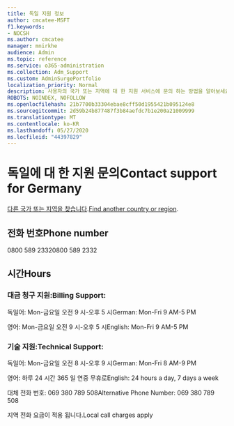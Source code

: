 ```yaml
---
title: 독일 지원 정보
author: cmcatee-MSFT
f1.keywords:
- NOCSH
ms.author: cmcatee
manager: mnirkhe
audience: Admin
ms.topic: reference
ms.service: o365-administration
ms.collection: Adm_Support
ms.custom: AdminSurgePortfolio
localization_priority: Normal
description: 사용자의 국가 또는 지역에 대 한 지원 서비스에 문의 하는 방법을 알아보세요.
ROBOTS: NOINDEX, NOFOLLOW
ms.openlocfilehash: 21b7700b33304ebae8cff50d1955421b095124e8
ms.sourcegitcommit: 2d59b24b877487f3b84aefdc7b1e200a21009999
ms.translationtype: MT
ms.contentlocale: ko-KR
ms.lasthandoff: 05/27/2020
ms.locfileid: "44397829"
---
```

# <a name="contact-support-for-germany"></a><span data-ttu-id="eccff-103">독일에 대 한 지원 문의</span><span class="sxs-lookup"><span data-stu-id="eccff-103">Contact support for Germany</span></span>

<span data-ttu-id="eccff-104">[다른 국가 또는 지역을 찾습니다](../contact-support-for-business-products.md).</span><span class="sxs-lookup"><span data-stu-id="eccff-104">[Find another country or region](../contact-support-for-business-products.md).</span></span>

## <a name="phone-number"></a><span data-ttu-id="eccff-105">전화 번호</span><span class="sxs-lookup"><span data-stu-id="eccff-105">Phone number</span></span>
<span data-ttu-id="eccff-106">0800 589 2332</span><span class="sxs-lookup"><span data-stu-id="eccff-106">0800 589 2332</span></span>

## <a name="hours"></a><span data-ttu-id="eccff-107">시간</span><span class="sxs-lookup"><span data-stu-id="eccff-107">Hours</span></span>
### <a name="billing-support"></a><span data-ttu-id="eccff-108">대금 청구 지원:</span><span class="sxs-lookup"><span data-stu-id="eccff-108">Billing Support:</span></span>

<span data-ttu-id="eccff-109">독일어: Mon-금요일 오전 9 시-오후 5 시</span><span class="sxs-lookup"><span data-stu-id="eccff-109">German: Mon-Fri 9 AM-5 PM</span></span>

<span data-ttu-id="eccff-110">영어: Mon-금요일 오전 9 시-오후 5 시</span><span class="sxs-lookup"><span data-stu-id="eccff-110">English: Mon-Fri 9 AM-5 PM</span></span>

### <a name="technical-support"></a><span data-ttu-id="eccff-111">기술 지원:</span><span class="sxs-lookup"><span data-stu-id="eccff-111">Technical Support:</span></span>

<span data-ttu-id="eccff-112">독일어: Mon-금요일 오전 8 시-오후 9 시</span><span class="sxs-lookup"><span data-stu-id="eccff-112">German: Mon-Fri 8 AM-9 PM</span></span>

<span data-ttu-id="eccff-113">영어: 하루 24 시간 365 일 연중 무휴로</span><span class="sxs-lookup"><span data-stu-id="eccff-113">English: 24 hours a day, 7 days a week</span></span>

<span data-ttu-id="eccff-114">대체 전화 번호: 069 380 789 508</span><span class="sxs-lookup"><span data-stu-id="eccff-114">Alternative Phone Number: 069 380 789 508</span></span>

<span data-ttu-id="eccff-115">지역 전화 요금이 적용 됩니다.</span><span class="sxs-lookup"><span data-stu-id="eccff-115">Local call charges apply</span></span>
